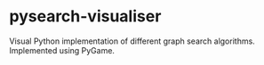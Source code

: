 # pysearch-visualiser
Visual Python implementation of different graph search algorithms. Implemented using PyGame.
